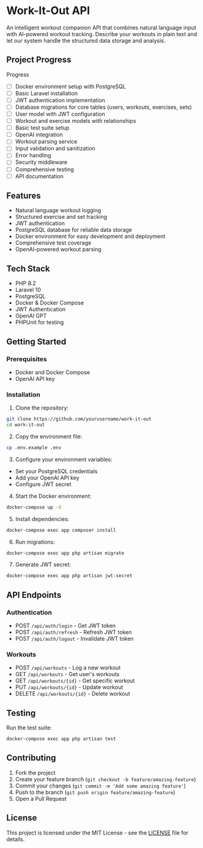 # Work-It-Out API

An intelligent workout companion API that combines natural language input with AI-powered workout tracking. Describe your workouts in plain text and let our system handle the structured data storage and analysis.

## Project Progress

Progress
- [ ] Docker environment setup with PostgreSQL
- [ ] Basic Laravel installation
- [ ] JWT authentication implementation
- [ ] Database migrations for core tables (users, workouts, exercises, sets)
- [ ] User model with JWT configuration
- [ ] Workout and exercise models with relationships
- [ ] Basic test suite setup
- [ ] OpenAI integration
- [ ] Workout parsing service
- [ ] Input validation and sanitization
- [ ] Error handling
- [ ] Security middleware
- [ ] Comprehensive testing
- [ ] API documentation

## Features

- Natural language workout logging
- Structured exercise and set tracking
- JWT authentication
- PostgreSQL database for reliable data storage
- Docker environment for easy development and deployment
- Comprehensive test coverage
- OpenAI-powered workout parsing

## Tech Stack

- PHP 8.2
- Laravel 10
- PostgreSQL
- Docker & Docker Compose
- JWT Authentication
- OpenAI GPT
- PHPUnit for testing

## Getting Started

### Prerequisites

- Docker and Docker Compose
- OpenAI API key

### Installation

1. Clone the repository:
```bash
git clone https://github.com/yourusername/work-it-out
cd work-it-out
```

2. Copy the environment file:
```bash
cp .env.example .env
```

3. Configure your environment variables:
- Set your PostgreSQL credentials
- Add your OpenAI API key
- Configure JWT secret

4. Start the Docker environment:
```bash
docker-compose up -d
```

5. Install dependencies:
```bash
docker-compose exec app composer install
```

6. Run migrations:
```bash
docker-compose exec app php artisan migrate
```

7. Generate JWT secret:
```bash
docker-compose exec app php artisan jwt:secret
```

## API Endpoints

### Authentication
- POST `/api/auth/login` - Get JWT token
- POST `/api/auth/refresh` - Refresh JWT token
- POST `/api/auth/logout` - Invalidate JWT token

### Workouts
- POST `/api/workouts` - Log a new workout
- GET `/api/workouts` - Get user's workouts
- GET `/api/workouts/{id}` - Get specific workout
- PUT `/api/workouts/{id}` - Update workout
- DELETE `/api/workouts/{id}` - Delete workout

## Testing

Run the test suite:
```bash
docker-compose exec app php artisan test
```

## Contributing

1. Fork the project
2. Create your feature branch (`git checkout -b feature/amazing-feature`)
3. Commit your changes (`git commit -m 'Add some amazing feature'`)
4. Push to the branch (`git push origin feature/amazing-feature`)
5. Open a Pull Request

## License

This project is licensed under the MIT License - see the [LICENSE](LICENSE) file for details.